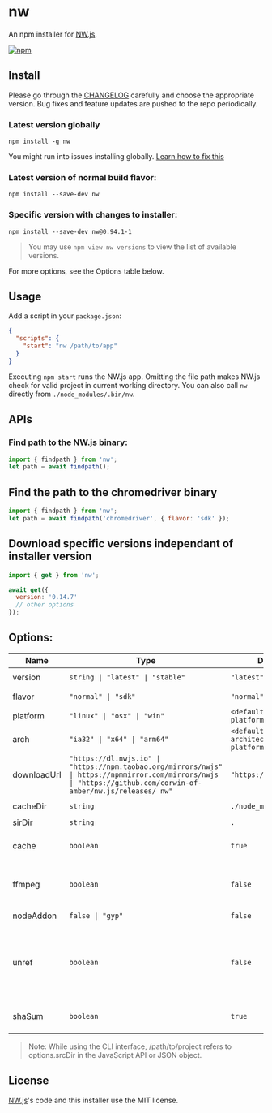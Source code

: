 # nw

An npm installer for [NW.js](https://nwjs.io).

[![npm](https://img.shields.io/npm/v/nw)](https://www.npmjs.com/package/nw)

## Install

Please go through the [CHANGELOG](https://github.com/nwjs/npm-installer/blob/main/CHANGELOG.md) carefully and choose the appropriate version. Bug fixes and feature updates are pushed to the repo periodically.

### Latest version globally

```shell
npm install -g nw
```

You might run into issues installing globally. [Learn how to fix this](https://docs.npmjs.com/resolving-eacces-permissions-errors-when-installing-packages-globally)

### Latest version of normal build flavor:

```shell
npm install --save-dev nw
```

### Specific version with changes to installer:

```shell
npm install --save-dev nw@0.94.1-1
```

> You may use `npm view nw versions` to view the list of available versions.

For more options, see the Options table below.

## Usage

Add a script in your `package.json`:

```json
{
  "scripts": {
    "start": "nw /path/to/app"
  }
}
```

Executing `npm start` runs the NW.js app. Omitting the file path makes NW.js check for valid project in current working directory. You can also call `nw` directly from `./node_modules/.bin/nw`.

## APIs

### Find path to the NW.js binary:

``` js
import { findpath } from 'nw';
let path = await findpath();
```

## Find the path to the chromedriver binary

``` js
import { findpath } from 'nw';
let path = await findpath('chromedriver', { flavor: 'sdk' });
```

## Download specific versions independant of installer version

```js
import { get } from 'nw';

await get({
  version: '0.14.7'
  // other options
});
```

## Options:

| Name | Type    | Default   | Description | CLI Usage | .npmrc Usage | .env Usage | Module Usage |
| ---- | ------- | --------- | ----------- | --------- | ------------ | ---------- | ------------ |
| version | `string \| "latest" \| "stable"` | `"latest"` | Runtime version | `npm install --save-dev nw` | `` | `` | `get({ version: "latest" })` |
| flavor | `"normal" \| "sdk"` | `"normal"` | Runtime flavor | `npm install --save-dev nw@sdk` | `nwjs_build_type=sdk` | `export NWJS_BUILD_TYPE=sdk` | `get({ flavor: "sdk" })` |
| platform | `"linux" \| "osx" \| "win"` | `<defaults to host platform>` | Host platform | `npm install --save-dev --nwjs-platform nw` | `nwjs_platform=linux` | `NWJS_PLATFORM=linux` | `get({ platform: "linux" })` |
| arch | `"ia32" \| "x64" \| "arm64"` | `<defaults to architecture platform>` | Host architecture | `npm install --save-dev --nwjs-arch nw` | `nwjs_arch=x64` | `NWJS_ARCH=x64` | `get({ arch: "x64"})` |
| downloadUrl | `"https://dl.nwjs.io" \| "https://npm.taobao.org/mirrors/nwjs" \| https://npmmirror.com/mirrors/nwjs \| "https://github.com/corwin-of-amber/nw.js/releases/ nw"` | `"https://dl.nwjs.io"` | Download server (https and file system is supported, for eg `file:///home/user/nwjs_cache`) | `npm install --save-dev --nwjs-urlbase=https://dl.nwjs.io` | `nwjs_urlbase=https://dl.nwjs.io` | `NWJS_URLBASE=https://dl.nwjs.io` | `get({ downloadUrl: "https://dl.nwjs.io"})` |
| cacheDir | `string` | `./node_modules/nw` | Directory to cache NW binaries | `npm install --save-dev --nwjs-cache-dir ./cache nw` | `nwjs_cache_dir=./cache` | `NWJS_CACHE_DIR=./cache` | `get({ cacheDir: "./cache" })` |
| sirDir | `string` | `.` | File path to NW.js project | `nw .` | `` | `` | `get({ srcDir: "." })` |
| cache | `boolean` | `true`| If true the existing cache is used. Otherwise it removes and redownloads it. | `npm install --save-dev --nwjs-cache=true nw` | `nwjs_cache=true` | `NWJS_CACHE=true` | `get({ cache: true })` |
| ffmpeg | `boolean` | `false`| If true the chromium ffmpeg is replaced by [community version](https://github.com/nwjs-ffmpeg-prebuilt/nwjs-ffmpeg-prebuilt) with proprietary codecs. | `npm install --save-dev --nwjs-ffmpeg=true nw` | `nwjs_ffmpeg=true` | `NWJS_FFMPEG=true` | `get({ ffmpeg: true })` |
| nodeAddon | `false \| "gyp"` | `false` | Download Node headers | `npm install --save-dev --nwjs-native-addon=true nw` | `nwjs_native_addon=true` | `NWJS_NATIVE_ADDON=true` | `get({ nativeAddon: true })` |
| unref | `boolean` | `false` | [Prevent the parent process from waiting for a given subprocess](https://nodejs.org/api/child_process.html#subprocessunref). This is useful if you're using `nw` package to call the executable and want to prevent zombie processes eating up memory. | `npm install --save-dev --nwjs-unref=true nw` | `nwjs_unref=true` | `NWJS_UNREF=true` | `get({ unref: true })` |
shaSum | `boolean` | `true` | If true, then shasums are verified. Otherwise, it is ignored. | `npm install --save-dev --nwjs-shasum=true nw` | `nwjs_shasum=true` | `NWJS_SHASUM=true` | `get({ shaSum: true })` |

> Note: While using the CLI interface, /path/to/project refers to options.srcDir in the JavaScript API or JSON object.

## License

[NW.js](https://github.com/nwjs/nw.js)'s code and this installer use the MIT license.
